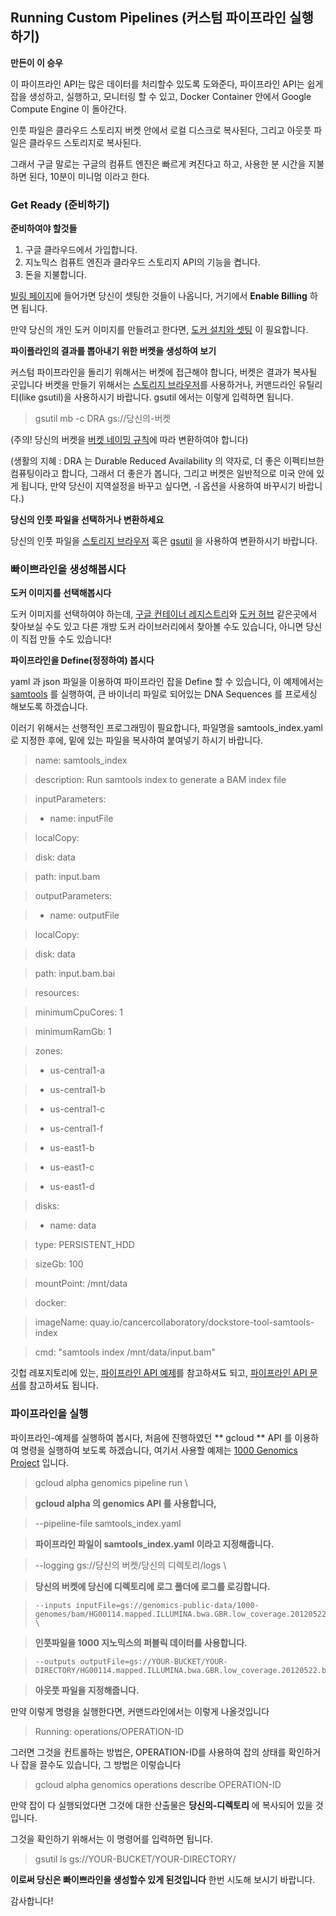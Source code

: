 ## Running Custom Pipelines (커스텀 파이프라인 실행하기) 
**만든이 이 승우**

이 파이프라인 API는 많은 데이터를 처리할수 있도록 도와준다, 파이프라인 API는 쉽게 잡을 생성하고, 실행하고, 모니터링 할 수 있고, Docker Container 안에서 Google Compute Engine 이 돌아간다. 

인풋 파일은 클라우드 스토리지 버켓 안에서 로컬 디스크로 복사된다, 그리고 아웃풋 파일은 클라우드 스토리지로 복사된다. 

그래서 구글 말로는 구글의 컴퓨트 엔진은 빠르게 켜진다고 하고, 사용한 분 시간을 지불하면 된다, 10분이 미니멈 이라고 한다. 

### Get Ready (준비하기)

**준비하여야 할것들**

1. 구글 클라우드에서 가입합니다.
2. 지노믹스 컴퓨트 엔진과 클라우드 스토리지 API의 기능을 켭니다.
3. 돈을 지불합니다. 

[빌링 페이지](https://console.cloud.google.com/project/_/settings?_ga=1.205837275.931736331.1467442698)에 들어가면 당신이 셋팅한 것들이 나옵니다, 거기에서 **Enable Billing** 하면 됩니다.

만약 당신의 개인 도커 이미지를 만들려고 한다면, [도커 설치와 셋팅](https://docs.docker.com/engine/installation/) 이 필요합니다. 

**파이플라인의 결과를 뽑아내기 위한 버켓을 생성하여 보기**

커스텀 파이프라인을 돌리기 위해서는 버켓에 접근해야 합니다, 버켓은 결과가 복사될 곳입니다 버켓을 만들기 위해서는 [스토리지 브라우저](https://console.cloud.google.com/storage/browser?project=&_ga=1.39162091.931736331.1467442698)를 사용하거나, 커맨드라인 유틸리티(like gsutil)을 사용하시기 바랍니다. gsutil 에서는 이렇게 입력하면 됩니다. 

> gsutil mb -c DRA gs://당신의-버켓

(주의! 당신의 버켓을 [버켓 네이밍 규칙](https://cloud.google.com/storage/docs/bucket-naming)에 따라 변환하여야 합니다)

(생활의 지혜 : DRA 는 Durable Reduced Availability 의 약자로, 더 좋은 이펙티브한 컴퓨팅이라고 합니다, 그래서 더 좋은가 봅니다, 그리고 버켓은 일반적으로 미국 안에 있게 됩니다, 만약 당신이 지역설정을 바꾸고 싶다면, -l 옵션을 사용하여 바꾸시기 바랍니다.)

**당신의 인풋 파일을 선택하거나 변환하세요**

당신의 인풋 파일을 [스토리지 브라우저](https://console.cloud.google.com/storage/browser?project=&_ga=1.12426108.931736331.14674426980) 혹은 [gsutil](https://cloud.google.com/storage/docs/gsutil) 을 사용하여 변환하시기 바랍니다. 

### 빠이쁘라인을 생성해봅시다

**도커 이미지를 선택해봅시다**

도커 이미지를 선택하여야 하는데, [구글 컨테이너 레지스트리](https://cloud.google.com/container-registry/)와 [도커 허브](https://hub.docker.com/) 같은곳에서 찾아보실 수도 있고 다른 개방 도커 라이브러리에서 찾아볼  수도 있습니다, 아니면 당신이 직접 만들 수도 있습니다! 

**파이프라인을 Define(정정하여) 봅시다**

yaml 과 json 파일을 이용하여 파이프라인 잡을 Define 할 수 있습니다, 이 예제에서는 [samtools](https://www.dockstore.org/containers/quay.io/cancercollaboratory/dockstore-tool-samtools-index) 를 실행하여, 큰 바이너리 파일로 되어있는 DNA Sequences 를 프로세싱 해보도록 하겠습니다.

이러기 위해서는 선행적인 프로그래밍이 필요합니다, 파일명을 samtools_index.yaml 로 지정한 후에, 밑에 있는 파일을 복사하여 붙여넣기 하시기 바랍니다. 

> name: samtools_index

> description: Run samtools index to generate a BAM index file

> inputParameters:

> - name: inputFile

>  localCopy:

>    disk: data

>    path: input.bam

> outputParameters:

> - name: outputFile

>  localCopy:

>    disk: data

>    path: input.bam.bai

> resources:

>  minimumCpuCores: 1

>  minimumRamGb: 1

>  zones:

>  - us-central1-a

>  - us-central1-b

>  - us-central1-c

>  - us-central1-f

>  - us-east1-b

>  - us-east1-c

>  - us-east1-d

>  disks:

>  - name: data

>    type: PERSISTENT_HDD

>    sizeGb: 100

>    mountPoint: /mnt/data

> docker:

>  imageName: quay.io/cancercollaboratory/dockstore-tool-samtools-index

>  cmd: "samtools index /mnt/data/input.bam"

깃헙 레포지토리에 있는, [파이프라인 API 예제](https://github.com/googlegenomics/pipelines-api-examples)를 참고하셔됴 되고, [파이프라인 API 문서](https://cloud.google.com/genomics/reference/rest/v1alpha2/pipelines)를 참고하셔됴 됩니다.

### 파이프라인을 실행

파이프라인-예제를 실행하여 봅시다, 처음에 진행하였던 ** gcloud ** API 를 이용하여 명령을 실행하여 보도록 하겠습니다, 여기서 사용할 예제는 [1000 Genomics Project](https://cloud.google.com/genomics/data/1000-genomes) 입니다.

> gcloud alpha genomics pipeline run \ 

> **gcloud alpha 의 genomics  API 를 사용합니다,**

> 	--pipeline-file samtools_index.yaml 

> **파이프라인 파일이 samtools_index.yaml 이라고 지정해줍니다.**

> 	--logging gs://당신의 버켓/당신의 디렉토리/logs \

> **당신의 버켓에 당신에 디렉토리에 로그 폴더에 로그를 로깅합니다.**

> 	  --inputs inputFile=gs://genomics-public-data/1000-genomes/bam/HG00114.mapped.ILLUMINA.bwa.GBR.low_coverage.20120522.bam \

> **인풋파일을 1000 지노믹스의 퍼블릭 데이터를 사용합니다.**

> 	  --outputs outputFile=gs://YOUR-BUCKET/YOUR-DIRECTORY/HG00114.mapped.ILLUMINA.bwa.GBR.low_coverage.20120522.bam.bai

> **아웃풋 파일을 지정해줍니다.** 

만약 이렇게 명령을 실행한다면, 커맨드라인에서는 이렇게 나올것입니다

> Running: operations/OPERATION-ID

그러면 그것을 컨트롤하는 방법은, OPERATION-ID를 사용하여 잡의 상태를 확인하거나 잡을 끌수도 있습니다, 그 방법은 이렇습니다

> gcloud alpha genomics operations describe OPERATION-ID

만약 잡이 다 실행되었다면 그것에 대한 산출물은 **당신의-디렉토리** 에 복사되어 있을 것입니다. 

그것을 확인하기 위해서는 이 명령어를 입력하면 됩니다. 

> gsutil ls gs://YOUR-BUCKET/YOUR-DIRECTORY/

**이로써 당신은 빠이쁘라인을 생성할수 있게 된것입니다** 한번 시도해 보시기 바랍니다.

감사합니다!
